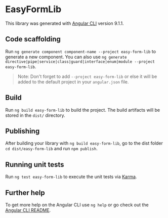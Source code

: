 # EasyFormLib

This library was generated with [Angular CLI](https://github.com/angular/angular-cli) version 9.1.1.

## Code scaffolding

Run `ng generate component component-name --project easy-form-lib` to generate a new component. You can also use `ng generate directive|pipe|service|class|guard|interface|enum|module --project easy-form-lib`.
> Note: Don't forget to add `--project easy-form-lib` or else it will be added to the default project in your `angular.json` file. 

## Build

Run `ng build easy-form-lib` to build the project. The build artifacts will be stored in the `dist/` directory.

## Publishing

After building your library with `ng build easy-form-lib`, go to the dist folder `cd dist/easy-form-lib` and run `npm publish`.

## Running unit tests

Run `ng test easy-form-lib` to execute the unit tests via [Karma](https://karma-runner.github.io).

## Further help

To get more help on the Angular CLI use `ng help` or go check out the [Angular CLI README](https://github.com/angular/angular-cli/blob/master/README.md).
